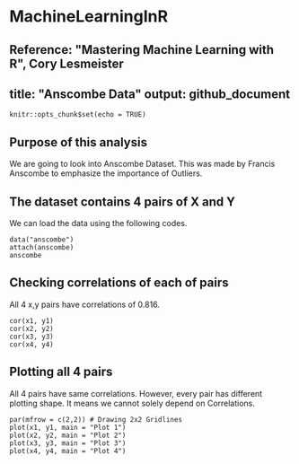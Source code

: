 # MachineLearningInR
Reference: "Mastering Machine Learning with R", Cory Lesmeister
---
title: "Anscombe Data"
output: github_document
---

```{r setup, include=FALSE}
knitr::opts_chunk$set(echo = TRUE)
```

## Purpose of this analysis

We are going to look into Anscombe Dataset. This was made by Francis Anscombe to emphasize the importance of Outliers.

## The dataset contains 4 pairs of X and Y

We can load the data using the following codes.

```{r cars}
data("anscombe")
attach(anscombe)
anscombe
```

## Checking correlations of each of pairs

All 4 x,y pairs have correlations of 0.816.


```{}
cor(x1, y1)
cor(x2, y2)
cor(x3, y3)
cor(x4, y4)
```


## Plotting all 4 pairs

All 4 pairs have same correlations. However, every pair has different plotting shape.
It means we cannot solely depend on Correlations.


```{r pressure, echo=TRUE}
par(mfrow = c(2,2)) # Drawing 2x2 Gridlines
plot(x1, y1, main = "Plot 1")
plot(x2, y2, main = "Plot 2")
plot(x3, y3, main = "Plot 3")
plot(x4, y4, main = "Plot 4")
```

